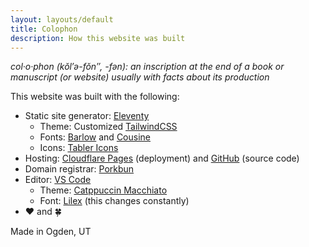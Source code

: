 ```yaml
---
layout: layouts/default
title: Colophon
description: How this website was built
---
```


*col·​o·​phon (kŏl′ə-fŏn″, -fən): an inscription at the end of a book or manuscript (or website) usually with facts about its production*

This website was built with the following:

* Static site generator: [Eleventy](https://www.11ty.dev)
  * Theme: Customized [TailwindCSS](https://www.tailwindcss.com)
  * Fonts: [Barlow](https://fonts.google.com/specimen/Barlow/) and [Cousine](https://fonts.google.com/specimen/Cousine)
  * Icons: [Tabler Icons](https://tabler.io/icons)
* Hosting: [Cloudflare Pages](https://pages.cloudflare.com/) (deployment) and [GitHub](https://github.com/sphars/spencerharston.com) (source code)
* Domain registrar: [Porkbun](https://porkbun.com)
* Editor: [VS Code](https://code.visualstudio.com) 
  * Theme: [Catppuccin Macchiato](https://marketplace.visualstudio.com/items?itemName=Catppuccin.catppuccin-vsc)
  * Font: [Lilex](https://github.com/mishamyrt/Lilex) (this changes constantly)
* ❤ and 🍀

Made in Ogden, UT